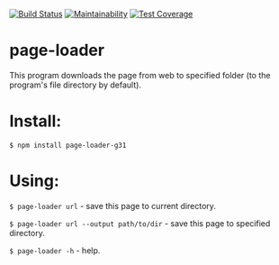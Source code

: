 [![Build Status](https://travis-ci.org/gabos31/project-lvl3-s238.svg?branch=master)](https://travis-ci.org/gabos31/project-lvl3-s238)
[![Maintainability](https://api.codeclimate.com/v1/badges/edaeddf0cce43a5822fe/maintainability)](https://codeclimate.com/github/gabos31/project-lvl3-s238/maintainability)
[![Test Coverage](https://api.codeclimate.com/v1/badges/edaeddf0cce43a5822fe/test_coverage)](https://codeclimate.com/github/gabos31/project-lvl3-s238/test_coverage)


# page-loader
This program downloads the page from web to specified folder (to the program's file directory by default).


# Install:
`$ npm install page-loader-g31`


# Using:
`$ page-loader url` - save this page to current directory.

`$ page-loader url --output path/to/dir` - save this page to specified directory.

`$ page-loader -h` - help.

